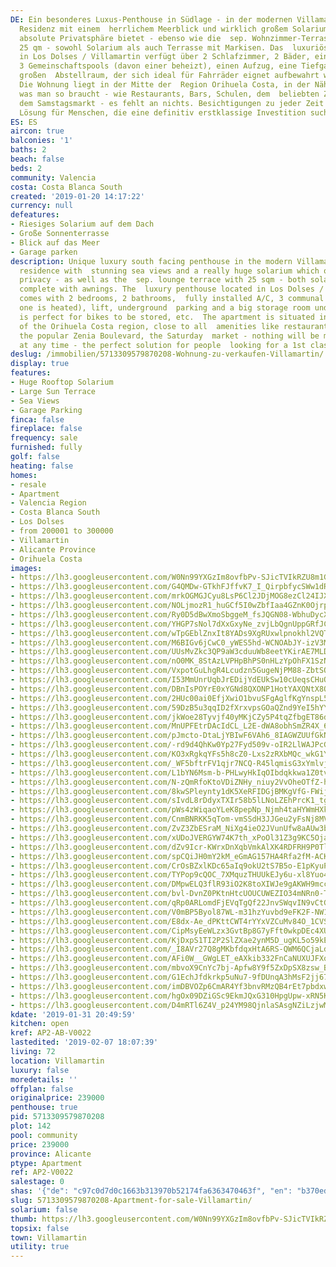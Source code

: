 ```yaml
---
DE: Ein besonderes Luxus-Penthouse in Südlage - in der modernen Villamartin Gardens
  Residenz mit einem  herrlichem Meerblick und wirklich großem Solarium, das Ihnen
  absolute Privatsphäre bietet - ebenso wie die  sep. Wohnzimmer-Terrasse mit weiteren
  25 qm - sowohl Solarium als auch Terrasse mit Markisen. Das  luxuriöse Penthouse
  in Los Dolses / Villamartin verfügt über 2 Schlafzimmer, 2 Bäder, eine voll installierte  Klimaanlage,
  3 Gemeinschaftspools (davon einer beheizt), einen Aufzug, eine Tiefgarage und einen
  großen  Abstellraum, der sich ideal für Fahrräder eignet aufbewahrt werden usw.
  Die Wohnung liegt in der Mitte der  Region Orihuela Costa, in der Nähe von allem
  was man so braucht - wie Restaurants, Bars, Schulen, dem  beliebten Zenia Boulevard,
  dem Samstagsmarkt - es fehlt an nichts. Besichtigungen zu jeder Zeit - die  perfekte
  Lösung für Menschen, die eine definitiv erstklassige Investition suchen.
ES: ES
aircon: true
balconies: '1'
baths: 2
beach: false
beds: 2
community: Valencia
costa: Costa Blanca South
created: '2019-01-20 14:17:22'
currency: null
defeatures:
- Riesiges Solarium auf dem Dach
- Große Sonnenterrasse
- Blick auf das Meer
- Garage parken
description: Unique luxury south facing penthouse in the modern Villamartin Gardens
  residence with  stunning sea views and a really huge solarium which offers you full
  privacy - as well as the  sep. lounge terrace with 25 sqm - both solarium and terrace
  complete with awnings. The  luxury penthouse located in Los Dolses / Villamartin
  comes with 2 bedrooms, 2 bathrooms,  fully installed A/C, 3 communal pools (of which
  one is heated), lift, underground  parking and a big storage room underground which
  is perfect for bikes to be stored, etc.  The apartment is situated in the middle
  of the Orihuela Costa region, close to all  amenities like restaurants, bars, schools,
  the popular Zenia Boulevard, the Saturday  market - nothing will be missed. Viewings
  at any time - the perfect solution for people  looking for a 1st class investment.
deslug: /immobilien/5713309579870208-Wohnung-zu-verkaufen-Villamartin/
display: true
features:
- Huge Rooftop Solarium
- Large Sun Terrace
- Sea Views
- Garage Parking
finca: false
fireplace: false
frequency: sale
furnished: fully
golf: false
heating: false
homes:
- resale
- Apartment
- Valencia Region
- Costa Blanca South
- Los Dolses
- from 200001 to 300000
- Villamartin
- Alicante Province
- Orihuela Costa
images:
- https://lh3.googleusercontent.com/W0Nn99YXGzIm8ovfbPv-SJicTVIkRZU8m1GKXVp5XO3ZsnMyP-knXuQmWb3sYlOclE-NSFN_R2gxcDmxjIY=w640-rj-e30-l100
- https://lh3.googleusercontent.com/G4QMDw-GTkhFJffvK7_I_QirpbfycSWw1dRtVFmYFlK0p2ZiK-qsPkGKgsBH1W4glPMj9edIN2z2_0EUXJcn=w640-rj-e30-l100
- https://lh3.googleusercontent.com/mrkOGMGJCyu8LsP6Cl2JDjMOG8ezCl24IJXPRODbmSJA59ACnHmVBsMg6lZu0BaBSYe_Dl0tkLxvcf3feKmq=w640-rj-e30-l100
- https://lh3.googleusercontent.com/NOLjmozR1_huGCf5I0wZbfIaa4GZnK0OjrpA-xzKPWr1oK7ZZbPtGeMFqAFKIamq36ghbtRoI7Q8M8_Iji-Q=w640-rj-e30-l100
- https://lh3.googleusercontent.com/Ry0D5dBwXmoSbggeM_fsJQGN08-WbhuDycXX1dKTqFjjxQaXjZM1LGxHKbhtS2VXytrJGHfGn5sCQONLL8U4=w640-rj-e30-l100
- https://lh3.googleusercontent.com/YHGP7sNol7dXxGxyNe_zvjLbQgnUppGRfJCTytym4h2idMg4MUKOz8_q4TVRZHHrQbnPS5Y-WFrBBHTaXdjQ=w640-rj-e30-l100
- https://lh3.googleusercontent.com/wTpGEblZnxIt8YADs9XgRUxwlpnokhl2VQTla84F_LehLj-bBjXuvRQVqnW-8-wXLGiFRA3vSjrRn-IdNFGwVQ=w640-rj-e30-l100
- https://lh3.googleusercontent.com/M6BIGv6jCwC0_yWES5hd-WCNOAbJY-izV3Mtq1E-aOon1HwWsPe9pA658nvKVcdYw7X1eiHV7h79wae2Dd9E=w640-rj-e30-l100
- https://lh3.googleusercontent.com/UUsMvZkc3QP9aW3cduuWb8eetYKirAE7MLDZqn2-WF4iKjd3HvCVYYue7n_0GHyEx8fMFI-FpbWfp1mGXSEBZg=w640-rj-e30-l100
- https://lh3.googleusercontent.com/nO0MK_8StAzLVPHpBhPS0nHLzYpOhFX1SzNCbI5Iqlox5oFg7Rar9C4Svf2E2R6PMVBo1zhF95vXcvkqN5Z2vg=w640-rj-e30-l100
- https://lh3.googleusercontent.com/VxpotGuLhgR4Lcudzn5GugeNjPM88-ZbtSO_0D2YOQk-fHq-Orgg9BmQRPUoOW5Ie-7Q23ySWR1xFm6pzATdhQ=w640-rj-e30-l100
- https://lh3.googleusercontent.com/I53MmUnrUqbJrEDijYdEUkSw10cUeqsCHuO_O7lLJ_8V8Mvs9CXah6PkR8utyr30pYFX_gSUACGTKS-6LcGYrA=w640-rj-e30-l100
- https://lh3.googleusercontent.com/DBnIsPOYrE0xYGNd8QXONP1HotYAXQNtX8QqH5eSeYhGFmki9G2-E8UcliozejAzyzLYSBcLUSim2QSgzMQ=w640-rj-e30-l100
- https://lh3.googleusercontent.com/2HUc00ai0EfjXwiO1bvuSFgAglfKgYnspL5YSYwkJQyJx7ibcETdwjL3srzeGXfpKrMaY_LmSxLnEngPgIVM=w640-rj-e30-l100
- https://lh3.googleusercontent.com/59DzB5u3qqID2fXrxvpsGOaQZnd9YeI5hYYgP_vE2Du08Z0WvTqgzJBqyi_bMSdFnYLYKVc3pEFMWL7tKeXnEA=w640-rj-e30-l100
- https://lh3.googleusercontent.com/jkWoe28Tyvjf40yMKjCZy5P4tqZfbgET86dHkWJt6PQLJUl5Y5Ixi68zVbn4XES8kRPhnMFVseAC527uk0zywQ=w640-rj-e30-l100
- https://lh3.googleusercontent.com/MnUPFEtrDAcIdCL_L2E-dWA8obhSmZR4X_6Nod2GGhGykB7fe72gPyzDiSxynR4FwV9ma0DtlcQi2Dqo-GI=w640-rj-e30-l100
- https://lh3.googleusercontent.com/pJmcto-DtaLjYBIwF6VAh6_8IAGWZUUfGkN2nsy88JQTpwgPKs1DZGl-tfH5BYRV0temUfeM8gbt-9ncXaY=w640-rj-e30-l100
- https://lh3.googleusercontent.com/-rd9d4QhKw0Yp27Fyd509v-oIR2LlWAJPcGn92BT6LvfCyvjHFKbk4lhUYst09NhbzPoenSkXarZk0vleEk=w640-rj-e30-l100
- https://lh3.googleusercontent.com/KO3xRgkqYFs5h8cZ0-Lxs2zRXbMQc_wkG1YwxAUWbiJYxw6-Djs5kL0oZ3iSp4TfoNXOzBLZMPqhP-PEy4uB7w=w640-rj-e30-l100
- https://lh3.googleusercontent.com/_WF5bftrFV1qjr7NCQ-R45lqmisG3xYmlvjOWcc1ViS9BVYtPO7XnYZ1qWvn7Oyhr2X8BoR4Hnt03rj3j1Q=w640-rj-e30-l100
- https://lh3.googleusercontent.com/L1bYN6Msm-b-PHLwyHkIqOIbdqkkwa1Z0tv1wgXJIeP5oiHTBIc3Koywf4Mag1tfFA9M7ExhtiBjAC6lHXQu_A=w640-rj-e30-l100
- https://lh3.googleusercontent.com/N-zQmRfoKtoVDiZNHy_niuy2VvOheOTfZ-hXL9iMioBVKABM2sRHmVFnAZzDO2NzH_SJl1HndF2YAauqQEaujw=w640-rj-e30-l100
- https://lh3.googleusercontent.com/8kwSPleynty1dK5XeRFIDGjBMKgVfG-FWijqVtyp_hBLYYHP4D89ZFU8uBe4RYTjGldUlw2_GMrYZnAPU_qM=w640-rj-e30-l100
- https://lh3.googleusercontent.com/sIvdL8rDdyxTXIr58b5lLNoLZEhPrcK1_tg4PD1GF-VFPYabWqsVV5HGU0gG50hvmRfWwdUdC14DxfDvsyC2RA=w640-rj-e30-l100
- https://lh3.googleusercontent.com/pWs4zWiqaoYLeK8pepNp_Njmh4taHYWmHXkxjDBQ8ikWhKTZY_QCuT4dNCBy7Qx14Wses8xyHPI0GHilfnk=w640-rj-e30-l100
- https://lh3.googleusercontent.com/CnmBNRKK5qTom-vmSSdH3JJGeu2yFsNj8MVG3WPSIMNI4d6u5oVNR4PaTJPqTA7ijaXb3QEKWOlOFA9M6RM=w640-rj-e30-l100
- https://lh3.googleusercontent.com/ZvZ3ZbESraM_NiXg4ieO2JVunUfw8aAUw3bujlRymOjbdYIK0LEyAGsQblpbQ1Zi-42zsmhkvHondpS7YQ=w640-rj-e30-l100
- https://lh3.googleusercontent.com/xUDoJVERGYW74K7th_xPoOl31Z3g9KC5OjaVtG1uJuVacVsSGAaOlxpo7AKxsOcy1ItcdZWdLneEaar3AAMg=w640-rj-e30-l100
- https://lh3.googleusercontent.com/dZv9Icr-KWrxDnXqbVmkAlXK4RDFRH9P0TlBzc_VfWPOwLE7kG4R767ug-Pm4Fb0icTEYMLUwXObpezOpvlF=w640-rj-e30-l100
- https://lh3.googleusercontent.com/spCQiJH0mY2kM_eGmAG157HA4Rfa2fM-ACKgRzNXY56LnPDEGyZUSbvnYHNMHXqxPU6zmDzM0iOYUyHIVPSD=w640-rj-e30-l100
- https://lh3.googleusercontent.com/CrOsBZxlKDc65aIq9okU2tS7B5o-E1pKyuPK12FdwMkxj60V-G5LwTHryGi-36Ouvt2qzwfS3r9X7IzppTWE=w640-rj-e30-l100
- https://lh3.googleusercontent.com/TYPop9cQOC_7XMquzTHUUkEJy6u-xl8Yuo47Fty1sp1lgiw7sVHMNEqogUMrPojcVKYsawlctMaN4kqQYUkV=w640-rj-e30-l100
- https://lh3.googleusercontent.com/DMpwELQ3flR93iO2K8toXIWJe9gAKWH9mccWXas8P8PWj1o9dlj-gvSlpSmOgyaj9ky2P73pcSM0dSsTpP0d=w640-rj-e30-l100
- https://lh3.googleusercontent.com/bvl-DvnZ0PKtnHtcUOUCUWEZIO34mNRn0-TwHjvCyw8hESvnmxakgu_nF5dCndoEU_8F4yCQfj2xKs91UlFl=w640-rj-e30-l100
- https://lh3.googleusercontent.com/qRp0ARLomdFjEVqTgQf22JnvSWqvIN9vCtGdFRkIhT9gwnv_juodC9G7RiZj1EFg7-wS7-k_vFOHZzPJrthx=w640-rj-e30-l100
- https://lh3.googleusercontent.com/V0mBP5Byol87WL-m31hzYuvbd9eFK2F-NW1Oz44Mh0x402XkwXbi9_Qvl00Hxg-8JnpNhfs35SRDruQqBZ8=w640-rj-e30-l100
- https://lh3.googleusercontent.com/E8dx-Ae_dPKttCWT4rYYxVZCuMv84O_1CVSbmtsutAhMzC2shX7lf7qIxN11qNE7Sded0G-qiEhDVwIrHifI-g=w640-rj-e30-l100
- https://lh3.googleusercontent.com/CipMsyEeWLzx3GvtBp8G7yFft0wkpDEc4XUMjIKByWDzmFy35GKPu0vDWl8k2JewKK_4XcEU12x4H8xLHXbz=w640-rj-e30-l100
- https://lh3.googleusercontent.com/KjDxpS1TI2P2SlZXae2ynM5D_ugKL5o59kE-SrM9nxxMf5uviF1WUx_s8Zi1z6CAqaYaCj1UuSZ8azbnTz3g=w640-rj-e30-l100
- https://lh3.googleusercontent.com/_I8AVr27Q8gMKbfdqxHtA6RS-QWM6QCjaLdGfx0b4v8nJ3dJLCzw1XCqf45TIBd8oCt32fMlqlfaVCQ8llas=w640-rj-e30-l100
- https://lh3.googleusercontent.com/AFi0W__GWgLET_eAXkib332FnCaNUXUJFXqGia46xJuk3ccvZE0UuMYvxBwUQGXpqr67Wf3Vt6j1slhxCs9M=w640-rj-e30-l100
- https://lh3.googleusercontent.com/mbvoX9CnYc7bj-Apfw8Y9f5ZxDpSX8zsw_B5cDo3Gs7AiZEA_owkYZNQCfeIumWhNTLxvM5OFhn_L4pmNvOw=w640-rj-e30-l100
- https://lh3.googleusercontent.com/G1EchJfdkrkp5uNu7-9fDUnqA3hMsF2jj67Mm_a5lmmDk9VBbV7E1mtgG5DnZmYRf4X45s7i75rOOHMif4o=w640-rj-e30-l100
- https://lh3.googleusercontent.com/imDBVOZp6CmAR4Yf3bnvRMzQB4rEt7pbdxwkMfyqINJT7t5ElDnr4nESfJapvXjNmRrjqst9ajcsUP3DBWkf=w640-rj-e30-l100
- https://lh3.googleusercontent.com/hgOx09DZiGSc9EkmJQxG310HpgUpw-xRN5Kg_IijrEW_j0ijpl991QOSe7jMmky5Uk5YZP8nkOAgI3_N1-g=w640-rj-e30-l100
- https://lh3.googleusercontent.com/D4mRTl6Z4V_p24YM98QjnlaSAsgNZiLzjwM_NLmK_z0aVYlJiOanII2xw6yljm9NSj5X-IrdnfZNch9Ju9w=w640-rj-e30-l100
kdate: '2019-01-31 20:49:59'
kitchen: open
kref: AP2-AB-V0022
lastedited: '2019-02-07 18:07:39'
living: 72
location: Villamartin
luxury: false
moredetails: ''
offplan: false
originalprice: 239000
penthouse: true
pid: 5713309579870208
plot: 142
pool: community
price: 239000
province: Alicante
ptype: Apartment
ref: AP2-V0022
salestage: 0
shas: '{"de": "c97c0d7d0c1663b313970b52174fa6363470463f", "en": "b370ed9d5f36e9d57feadfd50401f4519c9fe7e6"}'
slug: 5713309579870208-Apartment-for-sale-Villamartin/
solarium: false
thumb: https://lh3.googleusercontent.com/W0Nn99YXGzIm8ovfbPv-SJicTVIkRZU8m1GKXVp5XO3ZsnMyP-knXuQmWb3sYlOclE-NSFN_R2gxcDmxjIY=w400-h240-n-rj-e30-l100
topsix: false
town: Villamartin
utility: true
---
```

